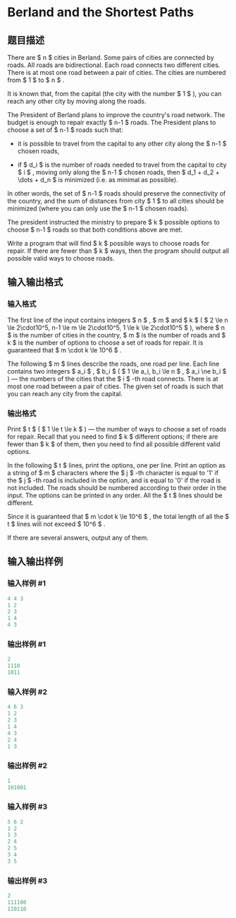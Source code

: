 # Berland and the Shortest Paths

## 题目描述

There are $ n $ cities in Berland. Some pairs of cities are connected by roads. All roads are bidirectional. Each road connects two different cities. There is at most one road between a pair of cities. The cities are numbered from $ 1 $ to $ n $ .

It is known that, from the capital (the city with the number $ 1 $ ), you can reach any other city by moving along the roads.

The President of Berland plans to improve the country's road network. The budget is enough to repair exactly $ n-1 $ roads. The President plans to choose a set of $ n-1 $ roads such that:

- it is possible to travel from the capital to any other city along the $ n-1 $ chosen roads,

- if $ d_i $ is the number of roads needed to travel from the capital to city $ i $ , moving only along the $ n-1 $ chosen roads, then $ d_1 + d_2 + \dots + d_n $ is minimized (i.e. as minimal as possible).

In other words, the set of $ n-1 $ roads should preserve the connectivity of the country, and the sum of distances from city $ 1 $ to all cities should be minimized (where you can only use the $ n-1 $ chosen roads).

The president instructed the ministry to prepare $ k $ possible options to choose $ n-1 $ roads so that both conditions above are met.

Write a program that will find $ k $ possible ways to choose roads for repair. If there are fewer than $ k $ ways, then the program should output all possible valid ways to choose roads.

## 输入输出格式

### 输入格式

The first line of the input contains integers $ n $ , $ m $ and $ k $ ( $ 2 \le n \le 2\cdot10^5, n-1 \le m \le 2\cdot10^5, 1 \le k \le 2\cdot10^5 $ ), where $ n $ is the number of cities in the country, $ m $ is the number of roads and $ k $ is the number of options to choose a set of roads for repair. It is guaranteed that $ m \cdot k \le 10^6 $ .

The following $ m $ lines describe the roads, one road per line. Each line contains two integers $ a_i $ , $ b_i $ ( $ 1 \le a_i, b_i \le n $ , $ a_i \ne b_i $ ) — the numbers of the cities that the $ i $ -th road connects. There is at most one road between a pair of cities. The given set of roads is such that you can reach any city from the capital.

### 输出格式

Print $ t $ ( $ 1 \le t \le k $ ) — the number of ways to choose a set of roads for repair. Recall that you need to find $ k $ different options; if there are fewer than $ k $ of them, then you need to find all possible different valid options.

In the following $ t $ lines, print the options, one per line. Print an option as a string of $ m $ characters where the $ j $ -th character is equal to '1' if the $ j $ -th road is included in the option, and is equal to '0' if the road is not included. The roads should be numbered according to their order in the input. The options can be printed in any order. All the $ t $ lines should be different.

Since it is guaranteed that $ m \cdot k \le 10^6 $ , the total length of all the $ t $ lines will not exceed $ 10^6 $ .

If there are several answers, output any of them.

## 输入输出样例

### 输入样例 #1

```cpp
4 4 3
1 2
2 3
1 4
4 3

```
### 输出样例 #1

```cpp
2
1110
1011

```
### 输入样例 #2

```cpp
4 6 3
1 2
2 3
1 4
4 3
2 4
1 3

```
### 输出样例 #2

```cpp
1
101001

```
### 输入样例 #3

```cpp
5 6 2
1 2
1 3
2 4
2 5
3 4
3 5

```
### 输出样例 #3

```cpp
2
111100
110110

```
